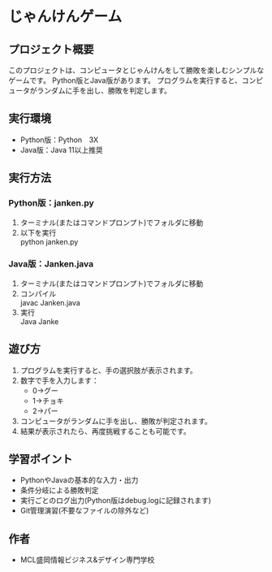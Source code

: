 # じゃんけんゲーム
## プロジェクト概要
このプロジェクトは、コンピュータとじゃんけんをして勝敗を楽しむシンプルなゲームです。
Python版とJava版があります。
プログラムを実行すると、コンピュータがランダムに手を出し、勝敗を判定します。
## 実行環境
- Python版：Python　3X
- Java版：Java 11以上推奨
## 実行方法
### Python版：janken.py
1. ターミナル(またはコマンドプロンプト)でフォルダに移動
1. 以下を実行  
    python janken.py
### Java版：Janken.java
1. ターミナル(またはコマンドプロンプト)でフォルダに移動
1. コンパイル  
    javac Janken.java
1. 実行  
    Java Janke
## 遊び方
1. プログラムを実行すると、手の選択肢が表示されます。
1. 数字で手を入力します：  
    - 0→グー
    - 1→チョキ
    - 2→パー
1. コンピュータがランダムに手を出し、勝敗が判定されます。
1. 結果が表示されたら、再度挑戦することも可能です。
## 学習ポイント
- PythonやJavaの基本的な入力・出力
- 条件分岐による勝敗判定
- 実行ごとのログ出力(Python版はdebug.logに記録されます)
- Git管理演習(不要なファイルの除外など)
## 作者
- MCL盛岡情報ビジネス&デザイン専門学校